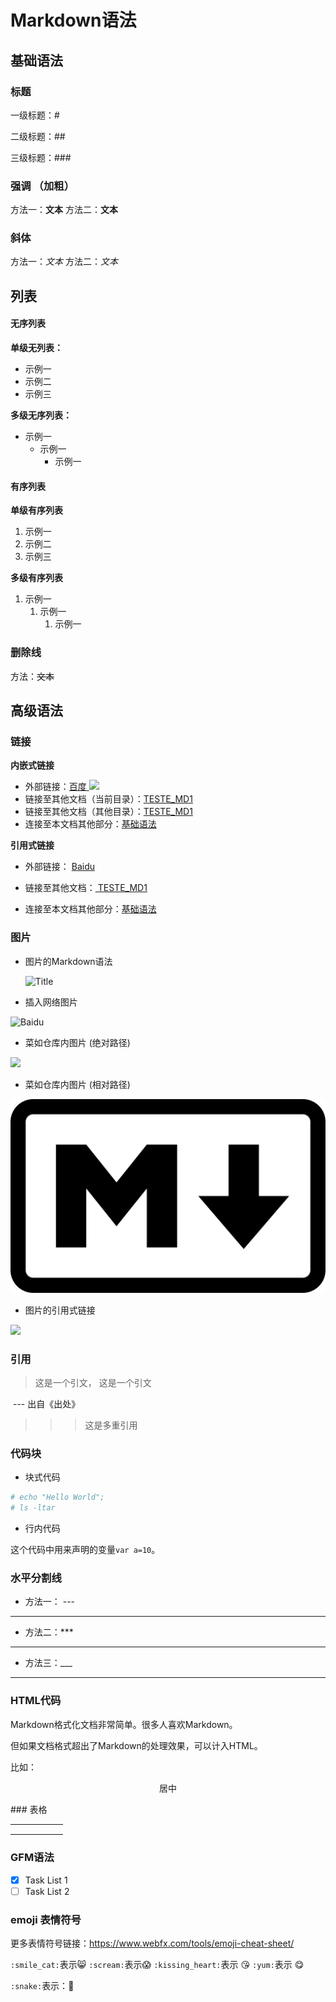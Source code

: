 # Markdown语法

## 基础语法

### 标题

一级标题：#

二级标题：##

三级标题：###

### 强调 （加粗）
方法一：**文本**
方法二：__文本__

### 斜体
方法一：*文本*
方法二：_文本_

## 列表

#### 无序列表

**单级无列表：**

- 示例一
- 示例二
- 示例三

**多级无序列表：**

- 示例一
  - 示例一
    - 示例一

#### 有序列表

**单级有序列表**

1. 示例一
2. 示例二
3. 示例三

**多级有序列表**

1. 示例一
   1. 示例一
      1. 示例一

### 删除线

方法：~~文本~~

## 高级语法

### 链接

**内嵌式链接**

- 外部链接：[百度 <img src="https://www.baidu.com/img/bd_logo1.png?where=super" height="25">](https://www.baidu.com "Baidu")
- 链接至其他文档（当前目录）：[TESTE_MD1](test_md1.md)
- 链接至其他文档（其他目录）：[TESTE_MD1](docs/test_md2.md)
- 连接至本文档其他部分：[基础语法](Markdown.md#有序列表)

**引用式链接**

- 外部链接： [ Baidu ][] 

- 链接至其他文档：[ TESTE_MD1 ][]
- 连接至本文档其他部分：[基础语法][]

### 图片

- 图片的Markdown语法

  ![]( URL "Title")

- 插入网络图片

![](https://www.baidu.com/img/bd_logo1.png?where=super "Baidu")

- 菜如仓库内图片 (绝对路径)

![](E:\Programing\Git\my_test\images\markdown.png)

- 菜如仓库内图片 (相对路径)

![](images/markdown.png )

- 图片的引用式链接

![][Baidu_png]

### 引用

>这是一个引文， 这是一个引文 

​                                                                                                                                                                 --- 出自《出处》

> > > 这是多重引用

### 代码块

- 块式代码

```bash
# echo "Hello World";
# ls -ltar
```

- 行内代码

这个代码中用来声明的变量`var a=10`。



### 水平分割线

- 方法一： ---

---

- 方法二：***

***

- 方法三：___

___

### HTML代码

Markdown格式化文档非常简单。很多人喜欢Markdown。

但如果文档格式超出了Markdown的处理效果，可以计入HTML。

比如：

<p align='center'> 居中</p>
### 表格

|      |      |      |      |      |      |
| ---: | ---- | ---- | ---- | ---- | ---- |
|      |      |      |      |      |      |
|      |      |      |      |      |      |
|      |      |      |      |      |      |

### GFM语法

- [x] Task List 1
- [ ] Task List 2

### emoji 表情符号

更多表情符号链接：https://www.webfx.com/tools/emoji-cheat-sheet/

`:smile_cat:`表示:smile_cat:
`:scream:`表示:scream:
`:kissing_heart:`表示 :kissing_heart:
`:yum:`表示 :yum:

`:snake:`表示：:snake:



<!--行注释-->

<!---->

<!--引用时链接-->


[ Baidu ]: https://www.baidu.com
[ TESTE_MD1 ]: test_md1.md
[基础语法]: Markdown.md#有序列表
[Baidu_png]:https://www.baidu.com/img/bd_logo1.png?where=super


